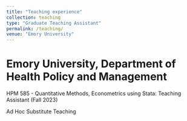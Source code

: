 ```yaml
---
title: "Teaching experience"
collection: teaching
type: "Graduate Teaching Assistant"
permalink: /teaching/
venue: "Emory University"
---
```


Emory University, Department of Health Policy and Management
======
HPM 585 - Quantitative Methods, Econometrics using Stata: Teaching Assistant (Fall 2023)

Ad Hoc Substitute Teaching
